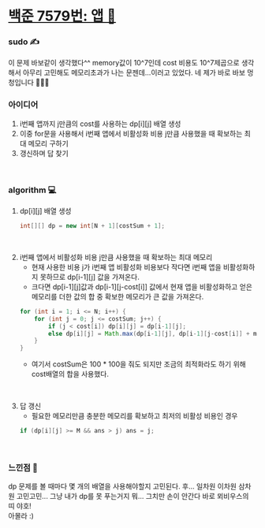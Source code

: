 # [백준 7579번: 앱 📱](https://www.acmicpc.net/problem/7579)

### sudo ✍  
이 문제 바보같이 생각했다^^ memory값이 10^7인데 cost 비용도 10^7제곱으로 생각해서 아무리 고민해도 메모리초과가 나는 문젠데...이러고 있었다. 네 제가 바로 바보 멍청입니다 🙈🙉🙊  


### 아이디어  
1. i번째 앱까지 j만큼의 cost를 사용하는 dp[i][j] 배열 생성
2. 이중 for문을 사용해서 i번째 앱에서 비활성화 비용 j만큼 사용했을 때 확보하는 최대 메모리 구하기
3. 갱신하며 답 찾기

<br/>

### algorithm 💻  
1. dp[i][j] 배열 생성  
    ```java
    int[][] dp = new int[N + 1][costSum + 1];
    ```

<br/>

2. i번째 앱에서 비활성화 비용 j만큼 사용했을 때 확보하는 최대 메모리  
    * 현재 사용한 비용 j가 i번째 앱 비활성화 비용보다 작다면 i번째 앱을 비활성화하지 못하므로 dp[i-1][j] 값을 가져온다.
    * 크다면 dp[i-1][j]값과 dp[i-1][j-cost[i]] 값에서 현재 앱을 비활성화하고 얻은 메모리를 더한 값의 합 중 확보한 메모리가 큰 값을 가져온다.
    ```java
    for (int i = 1; i <= N; i++) {
        for (int j = 0; j <= costSum; j++) {
            if (j < cost[i]) dp[i][j] = dp[i-1][j];
            else dp[i][j] = Math.max(dp[i-1][j], dp[i-1][j-cost[i]] + memory[i]);
        }
    }
    ```
    * 여기서 costSum은 100 * 100을 줘도 되지만 조금의 최적화라도 하기 위해 cost배열의 합을 사용했다.

<br/>

3. 답 갱신  
    * 필요한 메모리만큼 충분한 메모리를 확보하고 최저의 비활성 비용인 경우
    ```java
    if (dp[i][j] >= M && ans > j) ans = j;
    ```

<br/>

### 느낀점 🌵
dp 문제를 볼 때마다 몇 개의 배열을 사용해야할지 고민된다. 후... 일차원 이차원 삼차원 고민고민... 그냥 내가 dp를 못 푸는거지 뭐... 그치만 손이 안간다 바로 뫼비우스의 띠 야호!  
아몰라 :) 
